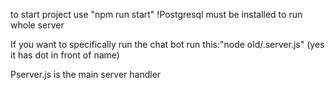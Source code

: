 to start project use "npm run start"
!Postgresql must be installed to run whole server

If you want to specifically run the chat bot run this:"node old/.server.js"
(yes it has dot in front of name)

Pserver.js is the main server handler


